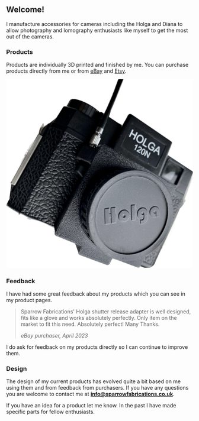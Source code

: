 ## Welcome!
I manufacture accessories for cameras including the Holga and Diana to allow photography and lomography enthusiasts like myself to get the most out of the cameras.

### Products
Products are individually 3D printed and finished by me. You can purchase products directly from me or from [eBay](https://www.ebay.co.uk/usr/sparrowfabrications) and [Etsy](https://www.etsy.com/shop/SparrowFabrications).

![A picture of a Holga 120 adapter](images/holga-120-adapter-1.jpg)

### Feedback
I have had some great feedback about my products which you can see in my product pages.

>Sparrow Fabrications' Holga shutter release adapter is well designed, fits like a glove and works absolutely perfectly. Only item on the market to fit this need. Absolutely perfect! Many Thanks.
>
>*eBay purchaser, April 2023*

I do ask for feedback on my products directly so I can continue to improve them.

### Design
The design of my current products has evolved quite a bit based on me using them and from feedback from purchasers. If you have any questions you are welcome to contact me at **info@sparrowfabrications.co.uk**.

If you have an idea for a product let me know. In the past I have made specific parts for fellow enthusiasts.
